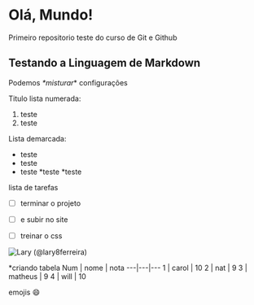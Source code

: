 # Olá, Mundo!
 Primeiro repositorio teste do curso de Git e Github

**Testando a Linguagem de Markdown**
---
Podemos _*misturar_* configurações

Titulo lista numerada:

1. teste
2. teste

Lista demarcada:
* teste
* teste
* teste
  *teste
*teste

lista de tarefas
- [ ] terminar o projeto
- [ ] e subir no site
- [ ] treinar o css


![Lary (@lary8ferreira)](https://user-images.githubusercontent.com/80010336/115077116-e740be00-9ed3-11eb-9d3e-1d693a0c5fd5.jpg)

*criando tabela
Num | nome | nota
---|---|---
1 | carol | 10
2 | nat | 9
3 | matheus | 9
4 | will | 10

emojis :smile:
